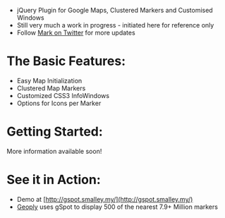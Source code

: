 * jQuery Plugin for Google Maps, Clustered Markers and Customised Windows
* Still very much a work in progress - initiated here for reference only
* Follow [Mark on Twitter](http://twitter.com/m_smalley) for more updates

# The Basic Features:
* Easy Map Initialization
* Clustered Map Markers
* Customized CSS3 InfoWindows
* Options for Icons per Marker

# Getting Started:
More information available soon!

# See it in Action:
* Demo at [http://gspot.smalley.my/](http://gspot.smalley.my/)
* [Geoply](https://github.com/msmalley/Geoply) uses gSpot to display 500 of the nearest 7.9+ Million markers